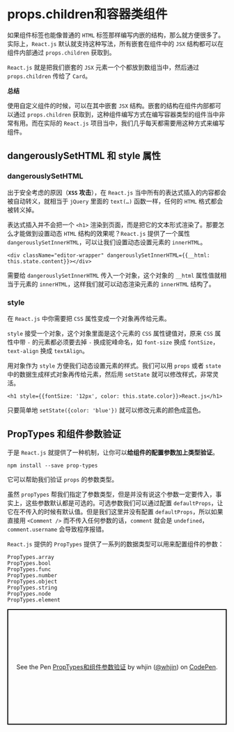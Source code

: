 # props.children和容器类组件 #

如果组件标签也能像普通的 `HTML` 标签那样编写内嵌的结构，那么就方便很多了。实际上，`React.js` 默认就支持这种写法，所有嵌套在组件中的 `JSX` 结构都可以在组件内部通过 `props.children` 获取到。

`React.js` 就是把我们嵌套的 `JSX` 元素一个个都放到数组当中，然后通过 `props.children` 传给了 `Card`。

**总结**

使用自定义组件的时候，可以在其中嵌套 `JSX` 结构。嵌套的结构在组件内部都可以通过 `props.children` 获取到，这种组件编写方式在编写容器类型的组件当中非常有用。而在实际的 `React.js` 项目当中，我们几乎每天都需要用这种方式来编写组件。

## dangerouslySetHTML 和 style 属性 ##

### dangerouslySetHTML ###

出于安全考虑的原因（**`XSS` 攻击**），在 `React.js` 当中所有的表达式插入的内容都会被自动转义，就相当于 `jQuery` 里面的 `text(…)` 函数一样，任何的 `HTML` 格式都会被转义掉。

表达式插入并不会把一个 `<h1>` 渲染到页面，而是把它的文本形式渲染了。那要怎么才能做到设置动态 `HTML` 结构的效果呢？`React.js` 提供了一个属性 `dangerouslySetInnerHTML`，可以让我们设置动态设置元素的 `innerHTML`。

    <div className="editor-wrapper" dangerouslySetInnerHTML={{__html: this.state.content}}></div>

需要给 `dangerouslySetInnerHTML` 传入一个对象，这个对象的 `__html` 属性值就相当于元素的 `innerHTML`，这样我们就可以动态渲染元素的 `innerHTML` 结构了。

### style ###

在 `React.js` 中你需要把 `CSS` 属性变成一个对象再传给元素。

`style` 接受一个对象，这个对象里面是这个元素的 `CSS` 属性键值对，原来 `CSS` 属性中带 `-` 的元素都必须要去掉 `-` 换成驼峰命名，如 `font-size` 换成 `fontSize`，`text-align` 换成 `textAlign`。

用对象作为 `style` 方便我们动态设置元素的样式。我们可以用 `props` 或者 `state` 中的数据生成样式对象再传给元素，然后用 `setState` 就可以修改样式，非常灵活。

    <h1 style={{fontSize: '12px', color: this.state.color}}>React.js</h1>

只要简单地 `setState({color: 'blue'})` 就可以修改元素的颜色成蓝色。

## PropTypes 和组件参数验证 ##

于是 `React.js` 就提供了一种机制，让你可以**给组件的配置参数加上类型验证**。

    npm install --save prop-types

它可以帮助我们验证 `props` 的参数类型。

虽然 `propTypes` 帮我们指定了参数类型，但是并没有说这个参数一定要传入，事实上，这些参数默认都是可选的。可选参数我们可以通过配置 `defaultProps`，让它在不传入的时候有默认值。但是我们这里并没有配置 `defaultProps`，所以如果直接用 `<Comment />` 而不传入任何参数的话，`comment` 就会是 `undefined`，`comment.username` 会导致程序报错。

`React.js` 提供的 `PropTypes` 提供了一系列的数据类型可以用来配置组件的参数：

    PropTypes.array
    PropTypes.bool
    PropTypes.func
    PropTypes.number
    PropTypes.object
    PropTypes.string
    PropTypes.node
    PropTypes.element

<p class="codepen" data-height="265" data-theme-id="0" data-default-tab="js" data-user="whjin" data-slug-hash="Vgzrva" style="height: 265px; box-sizing: border-box; display: flex; align-items: center; justify-content: center; border: 2px solid black; margin: 1em 0; padding: 1em;" data-pen-title="PropTypes和组件参数验证">
  <span>See the Pen <a href="https://codepen.io/whjin/pen/Vgzrva/">
  PropTypes和组件参数验证</a> by whjin (<a href="https://codepen.io/whjin">@whjin</a>)
  on <a href="https://codepen.io">CodePen</a>.</span>
</p>
<script async src="https://static.codepen.io/assets/embed/ei.js"></script>





